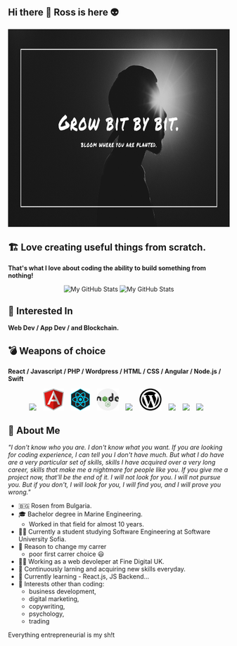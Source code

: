 ## Hi there 👋 Ross is here 👽

<img src="https://github.com/rmyordanov/rmyordanov/blob/main/rmyordanov%20github%20cover.png" height="450" width="100%"/>

## 🏗️ Love creating useful things from scratch. 
**That's what I love about coding the ability to build something from nothing!**</br>
<p align="center">
  <!-- <summary>:zap: GitHub Stats</summary> -->
  <img height="180em" alt="My GitHub Stats" src="https://github-readme-stats.vercel.app/api?username=rmyordanov&show_icons=true&bg_color=00000000&hide_border=true&text_color=3498db&count_private=true&include_all_commits=true" />

  <img height="180em" alt="My GitHub Stats" src="https://github-readme-stats.vercel.app/api/top-langs/?username=rmyordanov&langs_count=8&layout=compact&hide_border=true&bg_color=00000000&text_color=3498db&count_private=true&include_all_commits=true" />
</p>

## 🤖 Interested In
**Web Dev / App Dev / and Blockchain.**

## 💣 Weapons of choice
**React / Javascript / PHP / Wordpress / HTML / CSS / Angular / Node.js / Swift** </br>
<p align="center">
<img src="https://cdn.jsdelivr.net/npm/programming-languages-logos/src/javascript/javascript.png" height="50">&nbsp;&nbsp;&nbsp;
<img src="https://github.com/rmyordanov/rmyordanov/blob/main/angular-icon-logo.png" height="50">&nbsp;&nbsp;&nbsp;
<img src="https://github.com/rmyordanov/rmyordanov/blob/main/react-icon-29.jpeg" height="50">&nbsp;&nbsp;&nbsp;
<img src="https://github.com/rmyordanov/rmyordanov/blob/main/nodeJs.png" height="50">&nbsp;&nbsp;&nbsp;
<img src="https://cdn.jsdelivr.net/npm/programming-languages-logos/src/php/php.png" height="50">&nbsp;&nbsp;&nbsp;
<img src="https://github.com/rmyordanov/rmyordanov/blob/main/wordpress%20logo.png" height="50">&nbsp;&nbsp;&nbsp;
<img src="https://cdn.jsdelivr.net/npm/programming-languages-logos/src/html/html.png" height="50">&nbsp;&nbsp;&nbsp;
<img src="https://cdn.jsdelivr.net/npm/programming-languages-logos/src/css/css.png" height="50">&nbsp;&nbsp;&nbsp;
<img src="https://cdn.jsdelivr.net/npm/programming-languages-logos/src/swift/swift.png" height="50">&nbsp;&nbsp;&nbsp;
</p>

## 🥷 About Me
*"I don't know who you are. I don't know what you want. If you are looking for coding experience, I can tell you I don't have much. But what I do have are a very particular set of skills, skills I have acquired over a very long career, skills that make me a nightmare for people like you. If you give me a project now, that'll be the end of it. I will not look for you. I will not pursue you. But if you don't, I will look for you, I will find you, and I will prove you wrong."*

* 🇧🇬 Rosen from Bulgaria.  
* 🎓 Bachelor degree in Marine Engineering. 
  - Worked in that field for almost 10 years. 
* 👨‍🎓 Currently a student studying Software Engineering at Software University Sofia.
* 📜 Reason to change my carrer 
  - poor first carrer choice 😃 
* 👨‍💻 Working as a web devoleper at Fine Digital UK. 
* 🚀 Continuously larning and acquiring new skills everyday.
* 📖 Currently learning - React.js, JS Backend...
* 🎯 Interests other than coding: 
  - business development, 
  - digital marketing, 
  - copywriting, 
  - psychology, 
  - trading </br>

<p>Everything entrepreneurial is my sh!t</p>
